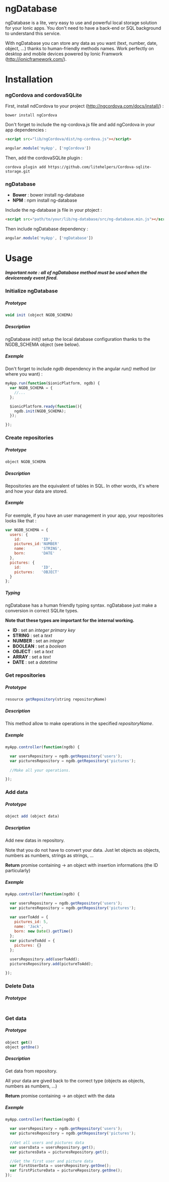 # ngDatabase
ngDatabase is a lite, very easy to use and powerful local storage solution for your Ionic apps.
You don't need to have a back-end or SQL background to understand this service.

With ngDatabase you can store any data as you want (text, number, date, object, ...) thanks to human-friendly methods names.
Work perfectly on desktop and mobile devices powered by Ionic Framwork (http://ionicframework.com/).

# Installation
### ngCordova and cordovaSQLite
First, install ndCordova to your project (http://ngcordova.com/docs/install/) :
```shell
bower install ngCordova
```
Don't forget to include the ng-cordova.js file and add ngCordova in your app dependencies :
```html
<script src="lib/ngCordova/dist/ng-cordova.js"></script>
```
```javascript
angular.module('myApp', ['ngCordova'])
```

Then, add the cordovaSQLite plugin :
```shell
cordova plugin add https://github.com/litehelpers/Cordova-sqlite-storage.git
```
### ngDatabase
* __Bower__ : bower install ng-database
* __NPM__ : npm install ng-database

Include the ng-database js file in your ptoject :
```html
<script src="path/to/your/lib/ng-database/src/ng-database.min.js"></script>
```
Then include ngDatabase dependency :
```javascript
angular.module('myApp', ['ngDatabase'])
```

# Usage

##### Important note : all of ngDatabase method must be used when the _deviceready_ event fired.

### Initialize ngDatabase
##### Prototype
```javascript
void init (object NGDB_SCHEMA)
```
##### Description
ngDatabase _init()_ setup the local database configuration thanks to the NGDB_SCHEMA object (see below).
##### Exemple
Don't forget to include _ngdb_ dependency in the angular _run()_ method (or where you want) :
```javascript
myApp.run(function($ionicPlatform, ngdb) {
  var NGDB_SCHEMA = {
    //...
  };

  $ionicPlatform.ready(function(){
    ngdb.init(NGDB_SCHEMA);
  });

});
```

### Create repositories
##### Prototype
```javascript
object NGDB_SCHEMA
```
##### Description
Repositories are the equivalent of tables in SQL. In other words, it's where and how your data are stored.
##### Exemple
For exemple, if you have an user management in your app, your repositories looks like that :
```javascript
var NGDB_SCHEMA = {
  users: {
    id:         'ID',
    pictures_id:'NUMBER'
    name:       'STRING',
    born:       'DATE'
  },
  pictures: {
    id:         'ID',
    pictures:   'OBJECT'
  }
};
```
##### Typing
ngDatabase has a human friendly typing syntax. ngDatabase just make a conversion in correct SQLite types.

__Note that these types are important for the internal working.__
* __ID__        : set an _integer primary key_
* __STRING__    : set a _text_
* __NUMBER__    : set an _integer_
* __BOOLEAN__   : set a _boolean_
* __OBJECT__    : set a _text_
* __ARRAY__     : set a _text_
* __DATE__      : set a _datetime_

### Get repositories
##### Prototype
```javascript
resource getRepository(string repositoryName)
```
##### Description
This method allow to make operations in the specified _repositoryName_.
##### Exemple
```javascript
myApp.controller(function(ngdb) {

  var usersRepository = ngdb.getRepository('users');
  var picturesRepository = ngdb.getRepository('pictures');
  
  //Make all your operations.

});
```

### Add data
##### Prototype
```javascript
object add (object data)
```
##### Description
Add new datas in repository.

Note that you do not have to convert your data. Just let objects as objects, numbers as numbers, strings as strings, ...

__Return__ promise containing
  -> an object with insertion informations (the ID particularly)
##### Exemple
```javascript
myApp.controller(function(ngdb) {

  var usersRepository = ngdb.getRepository('users');
  var picturesRepository = ngdb.getRepository('pictures');
  
  var userToAdd = {
    pictures_id: 5,
    name: 'Jack',
    born: new Date().getTime()
  };
  var pictureToAdd = {
    pictures: {}
  };
  
  usersRepository.add(userToAdd);
  picturesRepository.add(pictureToAdd);

});
```

### Delete Data
##### Prototype
```javascript

```

### Get data
##### Prototype
```javascript
object get()
object getOne()
```
##### Description
Get data from repository.

All your data are gived back to the correct type (objects as objects, numbers as numbers, ...)

__Return__ promise containing
  -> an object with the data
##### Exemple
```javascript
myApp.controller(function(ngdb) {

  var usersRepository = ngdb.getRepository('users');
  var picturesRepository = ngdb.getRepository('pictures');
  
  //Get all users and pictures data
  var usersData = usersRepository.get();
  var picturesData = picturesRepository.get();

  //Get the first user and picture data
  var firstUserData = usersRepository.getOne();
  var firstPictureData = pictureRepository.getOne();
});
```
